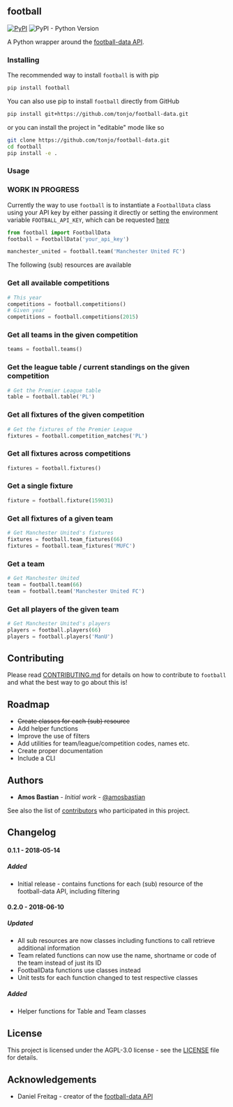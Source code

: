 ## football

[![PyPI](https://img.shields.io/pypi/v/football.svg)](https://pypi.org/project/football/)
![PyPI - Python Version](https://img.shields.io/pypi/pyversions/football.svg)

A Python wrapper around the [football-data API](https://www.football-data.org).

### Installing

The recommended way to install `football` is with pip

```bash
pip install football
```

You can also use pip to install `football` directly from GitHub

```bash
pip install git+https://github.com/tonjo/football-data.git
```

or you can install the project in "editable" mode like so

```bash
git clone https://github.com/tonjo/football-data.git
cd football
pip install -e .
```

### Usage

### WORK IN PROGRESS

Currently the way to use `football` is to instantiate a `FootballData` class using your API key by either passing it directly or setting the environment variable `FOOTBALL_API_KEY`, which can be requested [here](https://www.football-data.org/client/register)

```python
from football import FootballData
football = FootballData('your_api_key')

manchester_united = football.team('Manchester United FC')
```

The following (sub) resources are available

### Get all available competitions

```python
# This year
competitions = football.competitions()
# Given year
competitions = football.competitions(2015)
```

### Get all teams in the given competition

```python
teams = football.teams()
```

### Get the league table / current standings on the given competition

```python
# Get the Premier League table
table = football.table('PL')
```

### Get all fixtures of the given competition

```python
# Get the fixtures of the Premier League
fixtures = football.competition_matches('PL')
```

### Get all fixtures across competitions

```python
fixtures = football.fixtures()
```

### Get a single fixture

```python
fixture = football.fixture(159031)
```

### Get all fixtures of a given team

```python
# Get Manchester United's fixtures
fixtures = football.team_fixtures(66)
fixtures = football.team_fixtures('MUFC')
```

### Get a team

```python
# Get Manchester United
team = football.team(66)
team = football.team('Manchester United FC')
```

### Get all players of the given team

```python
# Get Manchester United's players
players = football.players(66)
players = football.players('ManU')
```

## Contributing

Please read [CONTRIBUTING.md](https://github.com/tonjo/football-data/blob/master/CONTRIBUTING.md) for details on how to contribute to `football` and what the best way to go about this is!

## Roadmap

- ~~Create classes for each (sub) resource~~
- Add helper functions
- Improve the use of filters
- Add utilities for team/league/competition codes, names etc.
- Create proper documentation
- Include a CLI

## Authors

- **Amos Bastian** - _Initial work_ - [@amosbastian](https://github.com/amosbastian)

See also the list of [contributors](https://github.com/amosbastian/football/graphs/contributors) who participated in this project.

## Changelog

#### 0.1.1 - 2018-05-14

##### Added

- Initial release - contains functions for each (sub) resource of the football-data API, including filtering

#### 0.2.0 - 2018-06-10

##### Updated

- All sub resources are now classes including functions to call retrieve additional information
- Team related functions can now use the name, shortname or code of the team instead of just its ID
- FootballData functions use classes instead
- Unit tests for each function changed to test respective classes

##### Added

- Helper functions for Table and Team classes

## License

This project is licensed under the AGPL-3.0 license - see the [LICENSE](https://github.com/tonjo/football-data/blob/master/LICENSE) file for details.

## Acknowledgements

- Daniel Freitag - creator of the [football-data API](https://www.football-data.org/)
